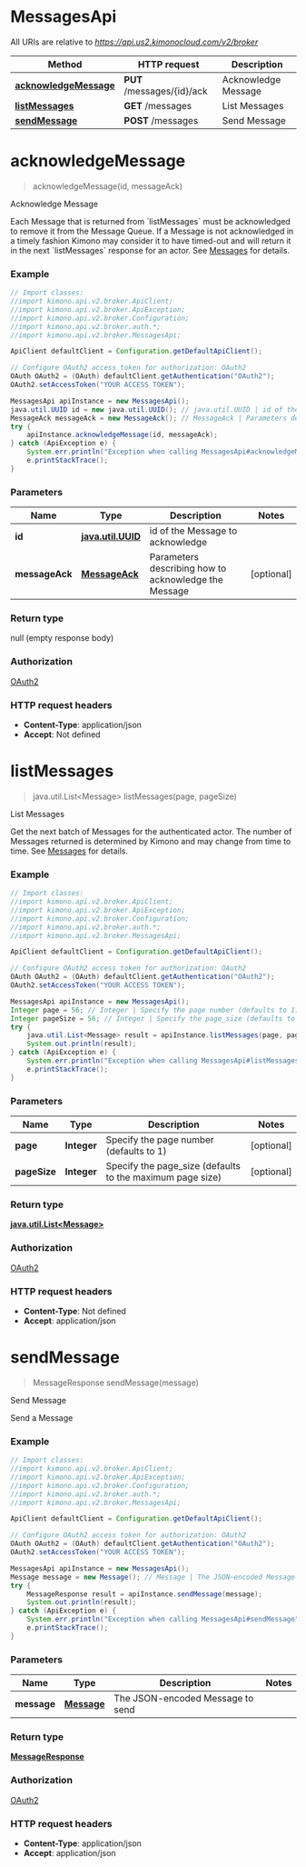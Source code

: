 # MessagesApi

All URIs are relative to *https://api.us2.kimonocloud.com/v2/broker*

Method | HTTP request | Description
------------- | ------------- | -------------
[**acknowledgeMessage**](MessagesApi.md#acknowledgeMessage) | **PUT** /messages/{id}/ack | Acknowledge Message
[**listMessages**](MessagesApi.md#listMessages) | **GET** /messages | List Messages
[**sendMessage**](MessagesApi.md#sendMessage) | **POST** /messages | Send Message


<a name="acknowledgeMessage"></a>
# **acknowledgeMessage**
> acknowledgeMessage(id, messageAck)

Acknowledge Message

Each Message that is returned from &#x60;listMessages&#x60; must be acknowledged to remove it from the Message Queue. If a Message is not acknowledged in a timely fashion Kimono may consider it to have timed-out and will return it in the next &#x60;listMessages&#x60; response for an actor. See [Messages](doc:broker-api-messages) for details.

### Example
```java
// Import classes:
//import kimono.api.v2.broker.ApiClient;
//import kimono.api.v2.broker.ApiException;
//import kimono.api.v2.broker.Configuration;
//import kimono.api.v2.broker.auth.*;
//import kimono.api.v2.broker.MessagesApi;

ApiClient defaultClient = Configuration.getDefaultApiClient();

// Configure OAuth2 access token for authorization: OAuth2
OAuth OAuth2 = (OAuth) defaultClient.getAuthentication("OAuth2");
OAuth2.setAccessToken("YOUR ACCESS TOKEN");

MessagesApi apiInstance = new MessagesApi();
java.util.UUID id = new java.util.UUID(); // java.util.UUID | id of the Message to acknowledge
MessageAck messageAck = new MessageAck(); // MessageAck | Parameters describing how to acknowledge the Message
try {
    apiInstance.acknowledgeMessage(id, messageAck);
} catch (ApiException e) {
    System.err.println("Exception when calling MessagesApi#acknowledgeMessage");
    e.printStackTrace();
}
```

### Parameters

Name | Type | Description  | Notes
------------- | ------------- | ------------- | -------------
 **id** | [**java.util.UUID**](.md)| id of the Message to acknowledge |
 **messageAck** | [**MessageAck**](MessageAck.md)| Parameters describing how to acknowledge the Message | [optional]

### Return type

null (empty response body)

### Authorization

[OAuth2](../README.md#OAuth2)

### HTTP request headers

 - **Content-Type**: application/json
 - **Accept**: Not defined

<a name="listMessages"></a>
# **listMessages**
> java.util.List&lt;Message&gt; listMessages(page, pageSize)

List Messages

Get the next batch of Messages for the authenticated actor. The number of Messages returned is determined by Kimono and may change from time to time. See [Messages](doc:broker-api-messages) for details.

### Example
```java
// Import classes:
//import kimono.api.v2.broker.ApiClient;
//import kimono.api.v2.broker.ApiException;
//import kimono.api.v2.broker.Configuration;
//import kimono.api.v2.broker.auth.*;
//import kimono.api.v2.broker.MessagesApi;

ApiClient defaultClient = Configuration.getDefaultApiClient();

// Configure OAuth2 access token for authorization: OAuth2
OAuth OAuth2 = (OAuth) defaultClient.getAuthentication("OAuth2");
OAuth2.setAccessToken("YOUR ACCESS TOKEN");

MessagesApi apiInstance = new MessagesApi();
Integer page = 56; // Integer | Specify the page number (defaults to 1)
Integer pageSize = 56; // Integer | Specify the page_size (defaults to the maximum page size)
try {
    java.util.List<Message> result = apiInstance.listMessages(page, pageSize);
    System.out.println(result);
} catch (ApiException e) {
    System.err.println("Exception when calling MessagesApi#listMessages");
    e.printStackTrace();
}
```

### Parameters

Name | Type | Description  | Notes
------------- | ------------- | ------------- | -------------
 **page** | **Integer**| Specify the page number (defaults to 1) | [optional]
 **pageSize** | **Integer**| Specify the page_size (defaults to the maximum page size) | [optional]

### Return type

[**java.util.List&lt;Message&gt;**](Message.md)

### Authorization

[OAuth2](../README.md#OAuth2)

### HTTP request headers

 - **Content-Type**: Not defined
 - **Accept**: application/json

<a name="sendMessage"></a>
# **sendMessage**
> MessageResponse sendMessage(message)

Send Message

Send a Message

### Example
```java
// Import classes:
//import kimono.api.v2.broker.ApiClient;
//import kimono.api.v2.broker.ApiException;
//import kimono.api.v2.broker.Configuration;
//import kimono.api.v2.broker.auth.*;
//import kimono.api.v2.broker.MessagesApi;

ApiClient defaultClient = Configuration.getDefaultApiClient();

// Configure OAuth2 access token for authorization: OAuth2
OAuth OAuth2 = (OAuth) defaultClient.getAuthentication("OAuth2");
OAuth2.setAccessToken("YOUR ACCESS TOKEN");

MessagesApi apiInstance = new MessagesApi();
Message message = new Message(); // Message | The JSON-encoded Message to send
try {
    MessageResponse result = apiInstance.sendMessage(message);
    System.out.println(result);
} catch (ApiException e) {
    System.err.println("Exception when calling MessagesApi#sendMessage");
    e.printStackTrace();
}
```

### Parameters

Name | Type | Description  | Notes
------------- | ------------- | ------------- | -------------
 **message** | [**Message**](Message.md)| The JSON-encoded Message to send |

### Return type

[**MessageResponse**](MessageResponse.md)

### Authorization

[OAuth2](../README.md#OAuth2)

### HTTP request headers

 - **Content-Type**: application/json
 - **Accept**: application/json

